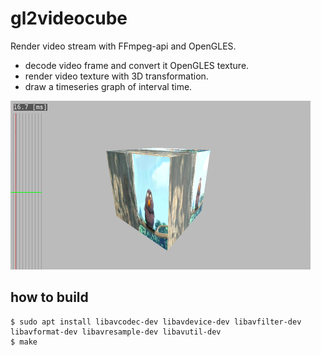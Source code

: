 # gl2videocube
Render video stream with FFmpeg-api and OpenGLES.
 - decode video frame and convert it OpenGLES texture.
 - render video texture with 3D transformation.
 - draw a timeseries graph of interval time.

 ![capture image](gl2videocube.png "capture image")


## how to build
```
$ sudo apt install libavcodec-dev libavdevice-dev libavfilter-dev libavformat-dev libavresample-dev libavutil-dev
$ make
```

